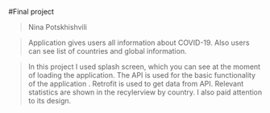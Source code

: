 #Final project
>Nina Potskhishvili

>Application gives users all information about COVID-19. Also users can see list of countries and global information. 

>In this project I used splash screen, which you can see at the moment of loading the application.
>The API is used for the basic functionality of the application .
>Retrofit is used to get data from API.
>Relevant statistics are shown in the recylerview by country.
>I also paid attention to its design.
